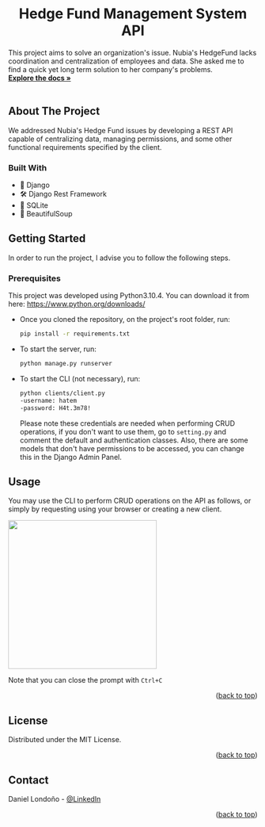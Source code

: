 <h1 align="center">Hedge Fund Management System API</h1>

  <p align="left">
    This project aims to solve an organization's issue. Nubia's HedgeFund lacks coordination and centralization of employees and data. She asked me to find a quick yet long term solution to her company's problems. 
    <br />
    <a href="https://github.com/daniellondono777/HedgeFundManagementSystem/tree/main/backend/hfma_app"><strong>Explore the docs »</strong></a>
    <br />
    <br />
  </p>
</div>


<!-- ABOUT THE PROJECT -->
## About The Project

We addressed Nubia's Hedge Fund issues by developing a REST API capable of centralizing data, managing permissions, and some other functional requirements specified by the client.



### Built With

* 🐍 Django
* 🛠️ Django Rest Framework 
* 💾 SQLite
* 🥣 BeautifulSoup




<!-- GETTING STARTED -->
## Getting Started

In order to run the project, I advise you to follow the following steps. 

### Prerequisites

This project was developed using Python3.10.4. You can download it from here: https://www.python.org/downloads/

* Once you cloned the repository, on the project's root folder, run:
  ```sh
  pip install -r requirements.txt
  ```

* To start the server, run:
  ```sh
  python manage.py runserver
  ```

* To start the CLI (not necessary), run:
  ```sh
  python clients/client.py
  -username: hatem
  -password: H4t.3m78!
  ```
  Please note these credentials are needed when performing CRUD operations, if you don't want to use them, go to ```setting.py``` and comment the default and authentication classes. Also, there are some models that don't have permissions to be accessed, you can change this in the Django Admin Panel. 



<!-- USAGE EXAMPLES -->
## Usage

You may use the CLI to perform CRUD operations on the API as follows, or simply by requesting using your browser or creating a new client. 

[<img src="https://github.com/daniellondono777/HedgeFundManagementSystem/blob/main/usage.gif" width="300"/>](usage.gif)

Note that you can close the prompt with ```Ctrl+C```

<p align="right">(<a href="#readme-top">back to top</a>)</p>



<!-- LICENSE -->
## License

Distributed under the MIT License.

<p align="right">(<a href="#readme-top">back to top</a>)</p>



<!-- CONTACT -->
## Contact

Daniel Londoño - [@LinkedIn](https://www.linkedin.com/in/daniel-londo%C3%B1o-60189a132/)

<p align="right">(<a href="#readme-top">back to top</a>)</p>
